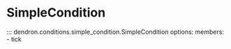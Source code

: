 # SimpleCondition

::: dendron.conditions.simple_condition.SimpleCondition
    options:
        members:
            - tick